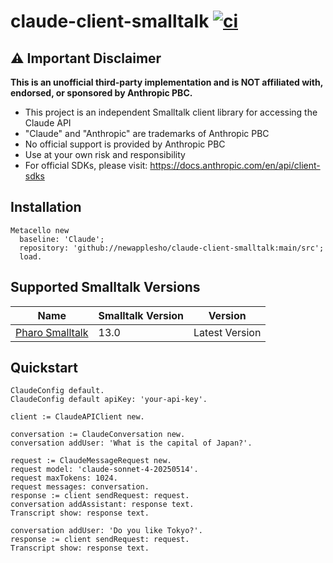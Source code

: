 # claude-client-smalltalk [![ci](https://github.com/newapplesho/claude-client-smalltalk/actions/workflows/ci.yml/badge.svg)](https://github.com/newapplesho/claude-client-smalltalk/actions/workflows/ci.yml)

## ⚠️ Important Disclaimer

**This is an unofficial third-party implementation and is NOT affiliated with, endorsed, or sponsored by Anthropic PBC.**

- This project is an independent Smalltalk client library for accessing the Claude API
- "Claude" and "Anthropic" are trademarks of Anthropic PBC
- No official support is provided by Anthropic PBC
- Use at your own risk and responsibility
- For official SDKs, please visit: https://docs.anthropic.com/en/api/client-sdks

## Installation

```
Metacello new
  baseline: 'Claude';
  repository: 'github://newapplesho/claude-client-smalltalk:main/src';
  load.
```

## Supported Smalltalk Versions

| Name                                 | Smalltalk Version | Version        |
| ------------------------------------ | ----------------- | -------------- |
| [Pharo Smalltalk](http://pharo.org/) | 13.0              | Latest Version |

## Quickstart

```smalltalk
ClaudeConfig default.
ClaudeConfig default apiKey: 'your-api-key'.

client := ClaudeAPIClient new.

conversation := ClaudeConversation new.
conversation addUser: 'What is the capital of Japan?'.

request := ClaudeMessageRequest new.
request model: 'claude-sonnet-4-20250514'.
request maxTokens: 1024.
request messages: conversation.
response := client sendRequest: request.
conversation addAssistant: response text.
Transcript show: response text.

conversation addUser: 'Do you like Tokyo?'.
response := client sendRequest: request.
Transcript show: response text.
```

